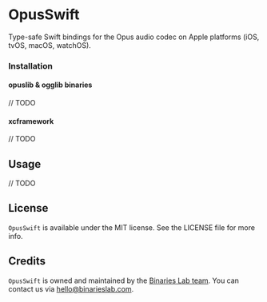 # OpusSwift

Type-safe Swift bindings for the Opus audio codec on Apple platforms (iOS, tvOS, macOS, watchOS).

### Installation

#### opuslib & ogglib binaries
// TODO

#### xcframework
// TODO

## Usage
// TODO

## License

`OpusSwift` is available under the MIT license. See the LICENSE file for more info.

## Credits

`OpusSwift` is owned and maintained by the [Binaries Lab team](https://www.binarieslab.com). You can contact us via [hello@binarieslab.com](mailto:hello@binarieslab.com).
